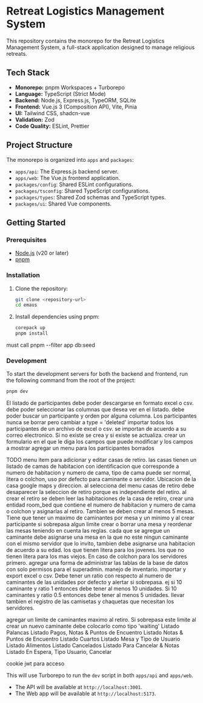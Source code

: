 # Retreat Logistics Management System

This repository contains the monorepo for the Retreat Logistics Management System, a full-stack application designed to manage religious retreats.

## Tech Stack

-   **Monorepo:** pnpm Workspaces + Turborepo
-   **Language:** TypeScript (Strict Mode)
-   **Backend:** Node.js, Express.js, TypeORM, SQLite
-   **Frontend:** Vue.js 3 (Composition API), Vite, Pinia
-   **UI:** Tailwind CSS, shadcn-vue
-   **Validation:** Zod
-   **Code Quality:** ESLint, Prettier

## Project Structure

The monorepo is organized into `apps` and `packages`:

-   `apps/api`: The Express.js backend server.
-   `apps/web`: The Vue.js frontend application.
-   `packages/config`: Shared ESLint configurations.
-   `packages/tsconfig`: Shared TypeScript configurations.
-   `packages/types`: Shared Zod schemas and TypeScript types.
-   `packages/ui`: Shared Vue components.

## Getting Started

### Prerequisites

-   [Node.js](https://nodejs.org/) (v20 or later)
-   [pnpm](https://pnpm.io/)

### Installation

1.  Clone the repository:
    ```bash
    git clone <repository-url>
    cd emaus
    ```

2.  Install dependencies using pnpm:
    ```bash
    corepack up
    pnpm install
    ```

must call pnpm --filter app db:seed

### Development

To start the development servers for both the backend and frontend, run the following command from the root of the project:

```bash
pnpm dev
```

El listado de participantes debe poder descargarse en formato excel o csv.
debe poder seleccionar las columnas que desea ver en el listado.
debe poder buscar un participante y orden por alguna columna.
Los participantes nunca se borrar pero cambiar a type = 'deleted'
importar todos los participantes de un archivo de excel o csv.  se importan de acuerdo a su correo electronico.  Si no existe se crea y si existe se actualiza.
crear un formulario en el que le diga los campos que puede modificar y los campos a mostrar
agregar un menu para los participantes borrados

TODO
menu item para adicionar y editar casas de retiro. las casas tienen un listado de camas de habitacion con identificacion que corresponde a numero de habitacion y numero de cama,  tipo de cama puede ser normal, litera o colchon, uso por defecto para caminante o servidor. Ubicacion de la casa google maps y direccion.
al selecciona del menu casas de retiro debe desaparecer la seleccion de retiro porque es independiente del retiro.
al crear el retiro se deben leer las habitaciones de la casa de retiro, crear una entidad room_bed que contiene el numero de habitacion y numero de cama o colchon y asignarlas al retiro.  Tambien se deben crear al menos 5 mesas.  Tiene que tener un maximo de caminantes por mesa y un minimo y al crear participante si sobrepasa algun limite crear o borrar una mesa y reordenar las mesas teniendo en cuenta las reglas.
cada que se agregue un caminante debe asignarse una mesa en la que no este ningun caminante con el mismo servidor que lo invito, tambien debe asignarse una habitacion de acuerdo a su edad.  los que tienen litera para los jovenes.  los que no tienen litera para los mas viejos. En caso de colchon para los servidores primero.
agregar una forma de administrar las tablas de la base de datos con solo permisos para el superadmin.
manejo de inventario.  importar y export excel o csv.  Debe tener un ratio con respecto al numero de caminantes de las unidades por defecto y alertar si sobrepasa.  ej si 10 caminante y ratio 1 entonces debe tener al menos 10 unidades. Si 10 caminantes y ratio 0.5 entonces debe tener al menos 5 unidades.
llevar tambien el registro de las camisetas y chaquetas que necesitan los servidores.


agregar un limite de caminantes maximo al retiro.  Si sobrepasa este limite al crear un nuevo caminante debe colocarlo como  tipo 'waiting'
Listado Palancas
Listado Pagos, Notas & Puntos de Encuentro
Listado Notas & Puntos de Encuentro
Listado Cuartos
Listado Mesa y Tipo de Usuario
Listado Alimentos
Listado Cancelados
Listado Para Cancelar & Notas
Listado En Espera, Tipo Usuario, Cancelar

cookie jwt para acceso

This will use Turborepo to run the `dev` script in both `apps/api` and `apps/web`.

-   The API will be available at `http://localhost:3001`.
-   The Web app will be available at `http://localhost:5173`.